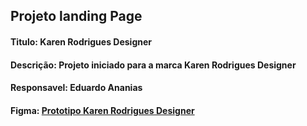 

## Projeto landing Page

#### Titulo: Karen Rodrigues Designer
#### Descrição: Projeto iniciado para a marca Karen Rodrigues Designer
#### Responsavel: Eduardo Ananias
#### Figma: [Prototipo Karen Rodrigues Designer](https://www.figma.com/file/snOpgAR2nT9BFdKd3QYeqg/karen-rodrigues?type=design&node-id=142%3A491&mode=design&t=4N0ZlDDGuHTet4vT-1)
